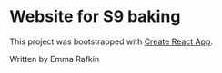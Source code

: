 # Website for S9 baking 

This project was bootstrapped with [Create React App](https://github.com/facebook/create-react-app).

Written by Emma Rafkin